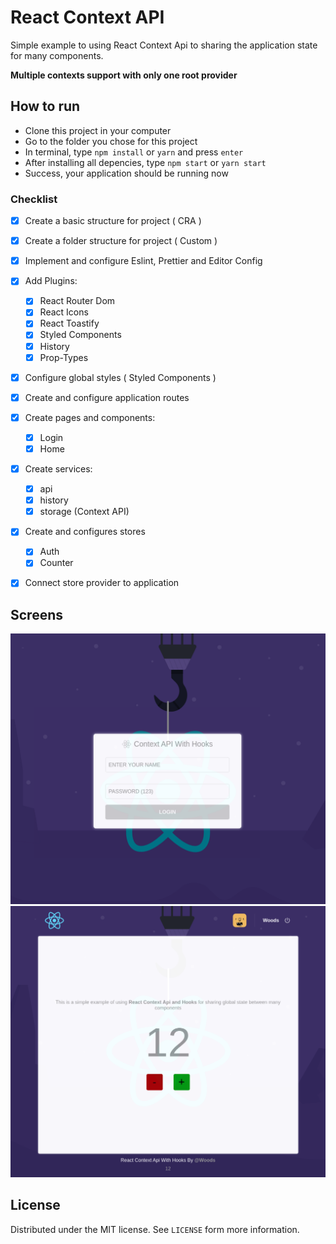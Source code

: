 # React Context API

Simple example to using React Context Api to sharing the application state for many components.

**Multiple contexts support with only one root provider**

## How to run
- Clone this project in your computer
- Go to the folder you chose for this project
- In terminal, type `npm install` or `yarn` and press `enter`
- After installing all depencies, type `npm start` or `yarn start` 
- Success, your application should be running now 

### Checklist

- [x] Create a basic structure for project ( CRA )
- [x] Create a folder structure for project ( Custom )
- [x] Implement and configure Eslint, Prettier and Editor Config 
- [x] Add Plugins:

  - [x] React Router Dom
  - [x] React Icons
  - [x] React Toastify
  - [x] Styled Components
  - [x] History
  - [x] Prop-Types
  
- [x] Configure global styles ( Styled Components )
- [x] Create and configure application routes
- [x] Create pages and components:
  
   - [x] Login
   - [x] Home

- [x] Create services:

  - [x] api
  - [x] history
  - [x] storage (Context API)

- [x] Create and configures stores
  - [x] Auth
  - [x] Counter

- [x] Connect store provider to application

 ## Screens
 ![Login](./screens/login.png)
 ![Main](./screens/main.png)

 ## License
 Distributed under the MIT license. See `LICENSE` form more information.